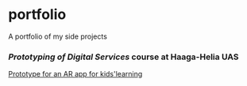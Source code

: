 # portfolio
A portfolio of my side projects


### *Prototyping of Digital Services* course at Haaga-Helia UAS

[Prototype for an AR app for kids'learning](https://islandjoe.github.io/portfolio/prototyping-of-digital-services-course/)
